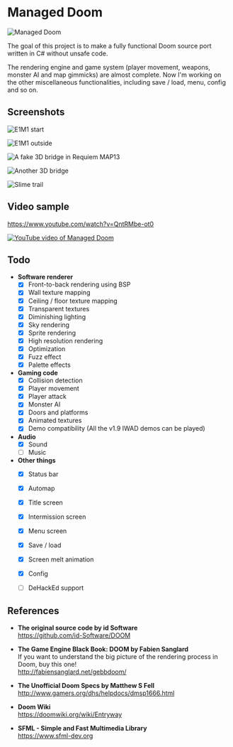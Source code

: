 # Managed Doom

![Managed Doom](screenshots/window.png)

The goal of this project is to make a fully functional Doom source port written in C# without unsafe code.  

The rendering engine and game system (player movement, weapons, monster AI and map gimmicks) are almost complete. Now I'm working on the other miscellaneous functionalities, including save / load, menu, config and so on.  



## Screenshots

![E1M1 start](screenshots/doom-e1m1-start.png)

![E1M1 outside](screenshots/doom-e1m1-outside.png)

![A fake 3D bridge in Requiem MAP13](screenshots/requiem-map13-bridge1.png)

![Another 3D bridge](screenshots/requiem-map13-bridge2.png)

![Slime trail](screenshots/doom-e1m1-slime.png)



## Video sample

https://www.youtube.com/watch?v=QntRMbe-ot0  

[![YouTube video of Managed Doom](https://img.youtube.com/vi/9_tncwL7qvM/0.jpg)](https://www.youtube.com/watch?v=9_tncwL7qvM)



## Todo

- __Software renderer__  
    * [x] Front-to-back rendering using BSP
    * [x] Wall texture mapping
    * [x] Ceiling / floor texture mapping
    * [x] Transparent textures
    * [x] Diminishing lighting
    * [x] Sky rendering
    * [x] Sprite rendering
    * [x] High resolution rendering
    * [x] Optimization
    * [x] Fuzz effect
    * [x] Palette effects

- __Gaming code__
    * [x] Collision detection
    * [x] Player movement
    * [x] Player attack
    * [x] Monster AI
    * [x] Doors and platforms
    * [x] Animated textures
    * [x] Demo compatibility (All the v1.9 IWAD demos can be played)

- __Audio__
    * [x] Sound
    * [ ] Music

- __Other things__
    * [x] Status bar
    * [x] Automap
    * [x] Title screen
    * [x] Intermission screen
    * [x] Menu screen
    * [x] Save / load
    * [x] Screen melt animation
    * [x] Config
    * [ ] DeHackEd support



## References

- __The original source code by id Software__  
https://github.com/id-Software/DOOM

- __The Game Engine Black Book: DOOM by Fabien Sanglard__  
If you want to understand the big picture of the rendering process in Doom, buy this one!  
http://fabiensanglard.net/gebbdoom/

- __The Unofficial Doom Specs by Matthew S Fell__  
http://www.gamers.org/dhs/helpdocs/dmsp1666.html

- __Doom Wiki__  
https://doomwiki.org/wiki/Entryway

- __SFML - Simple and Fast Multimedia Library__  
https://www.sfml-dev.org
